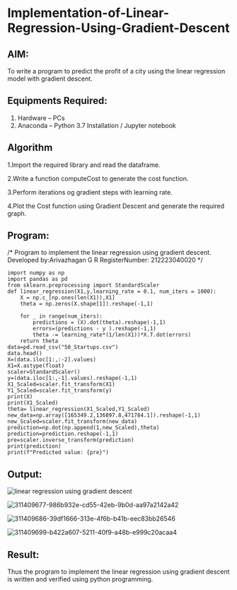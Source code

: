 # Implementation-of-Linear-Regression-Using-Gradient-Descent

## AIM:
To write a program to predict the profit of a city using the linear regression model with gradient descent.

## Equipments Required:
1. Hardware – PCs
2. Anaconda – Python 3.7 Installation / Jupyter notebook

## Algorithm
1.Import the required library and read the dataframe.

2.Write a function computeCost to generate the cost function.

3.Perform iterations og gradient steps with learning rate.

4.Plot the Cost function using Gradient Descent and generate the required graph.

## Program:

/*
Program to implement the linear regression using gradient descent.
Developed by:Arivazhagan G R 
RegisterNumber:  212223040020
*/
```
import numpy as np
import pandas as pd
from sklearn.preprocessing import StandardScaler
def linear_regression(X1,y,learning_rate = 0.1, num_iters = 1000):
    X = np.c_[np.ones(len(X1)),X1]
    theta = np.zeros(X.shape[1]).reshape(-1,1)
    
    for _ in range(num_iters):
        predictions = (X).dot(theta).reshape(-1,1)
        errors=(predictions - y ).reshape(-1,1)
        theta -= learning_rate*(1/len(X1))*X.T.dot(errors)
    return theta
data=pd.read_csv("50_Startups.csv")
data.head()
X=(data.iloc[1:,:-2].values)
X1=X.astype(float)
scaler=StandardScaler()
y=(data.iloc[1:,-1].values).reshape(-1,1)
X1_Scaled=scaler.fit_transform(X1)
Y1_Scaled=scaler.fit_transform(y)
print(X)
print(X1_Scaled)
theta= linear_regression(X1_Scaled,Y1_Scaled)
new_data=np.array([165349.2,136897.8,471784.1]).reshape(-1,1)
new_Scaled=scaler.fit_transform(new_data)
prediction=np.dot(np.append(1,new_Scaled),theta)
prediction=prediction.reshape(-1,1)
pre=scaler.inverse_transform(prediction)
print(prediction)
print(f"Predicted value: {pre}")
```

## Output:
![linear regression using gradient descent](sam.png)

![311409677-986b932e-cd55-42eb-9b0d-aa97a2142a42](https://github.com/ARIVAZHAGAN04/Implementation-of-Linear-Regression-Using-Gradient-Descent/assets/161414455/5cec1c00-44a4-421a-ab4a-cfdbf5958b69)

![311409686-39df1666-313e-4f6b-b41b-eec83bb26546](https://github.com/ARIVAZHAGAN04/Implementation-of-Linear-Regression-Using-Gradient-Descent/assets/161414455/d7482722-e062-4720-a7d5-0012d670355e)

![311409699-b422a607-5211-40f9-a48b-e999c20acaa4](https://github.com/ARIVAZHAGAN04/Implementation-of-Linear-Regression-Using-Gradient-Descent/assets/161414455/076993bb-a641-49db-bc76-76b793a2c631)

## Result:
Thus the program to implement the linear regression using gradient descent is written and verified using python programming.
